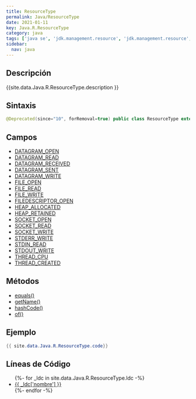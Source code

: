 ```yaml
---
title: ResourceType
permalink: Java/ResourceType
date: 2021-01-11
key: Java.R.ResourceType
category: java
tags: ['java se', 'jdk.management.resource', 'jdk.management.resource', 'clase java', '8u40']
sidebar: 
  nav: java
---
```


## Descripción
{{site.data.Java.R.ResourceType.description }}

## Sintaxis
~~~java
@Deprecated(since="10", forRemoval=true) public class ResourceType extends Object
~~~

## Campos
* [DATAGRAM_OPEN](/Java/ResourceType/DATAGRAM_OPEN)
* [DATAGRAM_READ](/Java/ResourceType/DATAGRAM_READ)
* [DATAGRAM_RECEIVED](/Java/ResourceType/DATAGRAM_RECEIVED)
* [DATAGRAM_SENT](/Java/ResourceType/DATAGRAM_SENT)
* [DATAGRAM_WRITE](/Java/ResourceType/DATAGRAM_WRITE)
* [FILE_OPEN](/Java/ResourceType/FILE_OPEN)
* [FILE_READ](/Java/ResourceType/FILE_READ)
* [FILE_WRITE](/Java/ResourceType/FILE_WRITE)
* [FILEDESCRIPTOR_OPEN](/Java/ResourceType/FILEDESCRIPTOR_OPEN)
* [HEAP_ALLOCATED](/Java/ResourceType/HEAP_ALLOCATED)
* [HEAP_RETAINED](/Java/ResourceType/HEAP_RETAINED)
* [SOCKET_OPEN](/Java/ResourceType/SOCKET_OPEN)
* [SOCKET_READ](/Java/ResourceType/SOCKET_READ)
* [SOCKET_WRITE](/Java/ResourceType/SOCKET_WRITE)
* [STDERR_WRITE](/Java/ResourceType/STDERR_WRITE)
* [STDIN_READ](/Java/ResourceType/STDIN_READ)
* [STDOUT_WRITE](/Java/ResourceType/STDOUT_WRITE)
* [THREAD_CPU](/Java/ResourceType/THREAD_CPU)
* [THREAD_CREATED](/Java/ResourceType/THREAD_CREATED)

## Métodos
* [equals()](/Java/ResourceType/equals)
* [getName()](/Java/ResourceType/getName)
* [hashCode()](/Java/ResourceType/hashCode)
* [of()](/Java/ResourceType/of)

## Ejemplo
~~~java
{{ site.data.Java.R.ResourceType.code}}
~~~

## Líneas de Código
<ul>
{%- for _ldc in site.data.Java.R.ResourceType.ldc -%}
   <li>
       <a href="{{_ldc['url'] }}">{{ _ldc['nombre'] }}</a>
   </li>
{%- endfor -%}
</ul>
